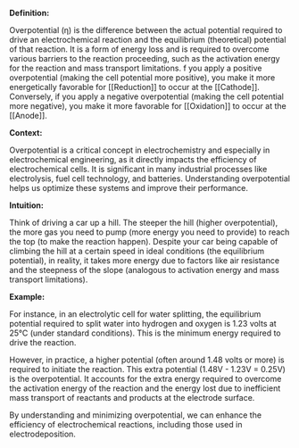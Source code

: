 
**Definition:**

Overpotential (η) is the difference between the actual potential required to drive an electrochemical reaction and the equilibrium (theoretical) potential of that reaction. It is a form of energy loss and is required to overcome various barriers to the reaction proceeding, such as the activation energy for the reaction and mass transport limitations. f you apply a positive overpotential (making the cell potential more positive), you make it more energetically favorable for [[Reduction]] to occur at the [[Cathode]]. Conversely, if you apply a negative overpotential (making the cell potential more negative), you make it more favorable for [[Oxidation]] to occur at the [[Anode]].

**Context:**

Overpotential is a critical concept in electrochemistry and especially in electrochemical engineering, as it directly impacts the efficiency of electrochemical cells. It is significant in many industrial processes like electrolysis, fuel cell technology, and batteries. Understanding overpotential helps us optimize these systems and improve their performance.

**Intuition:**

Think of driving a car up a hill. The steeper the hill (higher overpotential), the more gas you need to pump (more energy you need to provide) to reach the top (to make the reaction happen). Despite your car being capable of climbing the hill at a certain speed in ideal conditions (the equilibrium potential), in reality, it takes more energy due to factors like air resistance and the steepness of the slope (analogous to activation energy and mass transport limitations).

**Example:**

For instance, in an electrolytic cell for water splitting, the equilibrium potential required to split water into hydrogen and oxygen is 1.23 volts at 25°C (under standard conditions). This is the minimum energy required to drive the reaction. 

However, in practice, a higher potential (often around 1.48 volts or more) is required to initiate the reaction. This extra potential (1.48V - 1.23V = 0.25V) is the overpotential. It accounts for the extra energy required to overcome the activation energy of the reaction and the energy lost due to inefficient mass transport of reactants and products at the electrode surface.

By understanding and minimizing overpotential, we can enhance the efficiency of electrochemical reactions, including those used in electrodeposition.